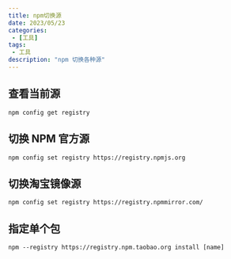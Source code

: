 ```yaml
---
title: npm切换源
date: 2023/05/23
categories:
 - [工具]
tags:
 - 工具
description: "npm 切换各种源"
---
```


## 查看当前源

```shell
npm config get registry
```

## 切换 NPM 官方源

```shell
npm config set registry https://registry.npmjs.org
```

## 切换淘宝镜像源

```shell
npm config set registry https://registry.npmmirror.com/
```

## 指定单个包

```shell
npm --registry https://registry.npm.taobao.org install [name]
```